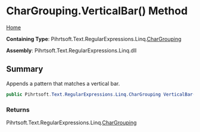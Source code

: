 # CharGrouping\.VerticalBar\(\) Method

[Home](../../../../../../README.md)

**Containing Type**: Pihrtsoft\.Text\.RegularExpressions\.Linq\.[CharGrouping](../README.md)

**Assembly**: Pihrtsoft\.Text\.RegularExpressions\.Linq\.dll

## Summary

Appends a pattern that matches a vertical bar\.

```csharp
public Pihrtsoft.Text.RegularExpressions.Linq.CharGrouping VerticalBar()
```

### Returns

Pihrtsoft\.Text\.RegularExpressions\.Linq\.[CharGrouping](../README.md)

